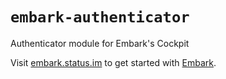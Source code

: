 # `embark-authenticator`

Authenticator module for Embark's Cockpit

Visit [embark.status.im](https://embark.status.im/) to get started with
[Embark](https://github.com/embark-framework/embark).
